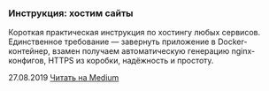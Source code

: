 ### Инструкция: хостим сайты

Короткая практическая инструкция по хостингу любых сервисов. Единственное требование — завернуть приложение в Docker-контейнер, взамен получаем автоматическую генерацию nginx-конфигов, HTTPS из коробки, надёжность и простоту.

27.08.2019 [Читать на Medium](https://medium.com/@igor.kamyshev/nginx-docker-ab2aa9c8e9b1)
